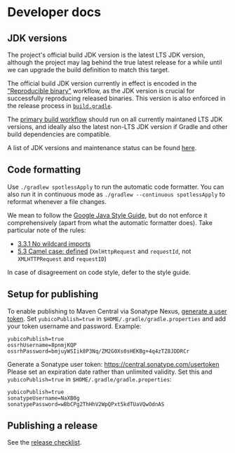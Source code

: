 Developer docs
===


JDK versions
---

The project's official build JDK version is the latest LTS JDK version,
although the project may lag behind the true latest release for a while
until we can upgrade the build definition to match this target.

The official build JDK version currently in effect is encoded in the
["Reproducible binary"](https://github.com/Yubico/java-webauthn-server/blob/main/.github/workflows/release-verify-signatures.yml)
workflow,
as the JDK version is crucial for successfully reproducing released binaries.
This version is also enforced in the release process in
[`build.gradle`](https://github.com/Yubico/java-webauthn-server/blob/main/build.gradle).

The [primary build workflow](https://github.com/Yubico/java-webauthn-server/blob/main/.github/workflows/build.yml)
should run on all currently maintaned LTS JDK versions,
and ideally also the latest non-LTS JDK version if Gradle and other build dependencies are compatible.

A list of JDK versions and maintenance status can be found [here](https://en.wikipedia.org/wiki/Java_version_history).


Code formatting
---

Use `./gradlew spotlessApply` to run the automatic code formatter.
You can also run it in continuous mode as `./gradlew --continuous spotlessApply`
to reformat whenever a file changes.

We mean to follow the [Google Java Style Guide](https://google.github.io/styleguide/javaguide.html),
but do not enforce it comprehensively (apart from what the automatic formatter does).
Take particular note of the rules:

- [3.3.1 No wildcard imports](https://google.github.io/styleguide/javaguide.html#s3.3.1-wildcard-imports)
- [5.3 Camel case: defined](https://google.github.io/styleguide/javaguide.html#s5.3-camel-case)
  (`XmlHttpRequest` and `requestId`, not `XMLHTTPRequest` and `requestID`)

In case of disagreement on code style, defer to the style guide.


Setup for publishing
---

To enable publishing to Maven Central via Sonatype Nexus,
[generate a user token](https://central.sonatype.org/publish/generate-token/).
Set `yubicoPublish=true` in `$HOME/.gradle/gradle.properties` and add your token
username and password. Example:

```properties
yubicoPublish=true
ossrhUsername=8pnmjKQP
ossrhPassword=bmjuyWSIik8P3Nq/ZM2G0Xs0sHEKBg+4q4zTZ8JDDRCr
```

Generate a Sonatype user token: https://central.sonatype.com/usertoken
Please set an expiration date rather than unlimited validity.
Set this and `yubicoPublish=true` in `$HOME/.gradle/gradle.properties`:

```properties
yubicoPublish=true
sonatypeUsername=NaXB0g
sonatypePassword=wBbCPg2ThHhV2WpQPxt5kdTUaVQwOdnAS
```


Publishing a release
---

See the [release checklist](./releasing.md).
